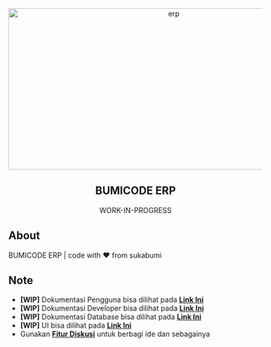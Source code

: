 <div align="center">
<img src="https://socialify.git.ci/bumicode/erp/image?description=1&descriptionEditable=Enterprise%20Resource%20Planning%20(ERP)&font=Raleway&issues=1&language=1&logo=https%3A%2F%2Fraw.githubusercontent.com%2Fbumicode%2Ferp-docs%2Fmain%2F.gitbook%2Fassets%2FArtboard%25201%2520copy.png&name=1&owner=1&pattern=Solid&pulls=1&stargazers=1&theme=Dark" alt="erp" width="640" height="320" />
    <h2>BUMICODE ERP</h2>
    <p align="center">
        <p>WORK-IN-PROGRESS</p>
    </p>
</div>

## About
BUMICODE ERP | code with ❤ from sukabumi

## Note
- **[WIP]** Dokumentasi Pengguna bisa dilihat pada [**Link Ini**](https://bumicode.gitbook.io/erp/)
- **[WIP]** Dokumentasi Developer bisa dilihat pada [**Link Ini**](https://bumicode.gitbook.io/erp-dev/)
- **[WIP]** Dokumentasi Database bisa dilihat pada [**Link Ini**](https://dbdocs.io/mohamadsyalvasr/bumicode_erp)
- **[WIP]** UI bisa dilihat pada [**Link Ini**](https://www.figma.com/file/zmsJ1HOdVMCrdp2FvKwlRW/ERP?node-id=0%3A1&t=lp0ek86C1gNfSxFR-1)
- Gunakan **[Fitur Diskusi](https://github.com/bumicode/erp/discussions)** untuk berbagi ide dan sebagainya 
